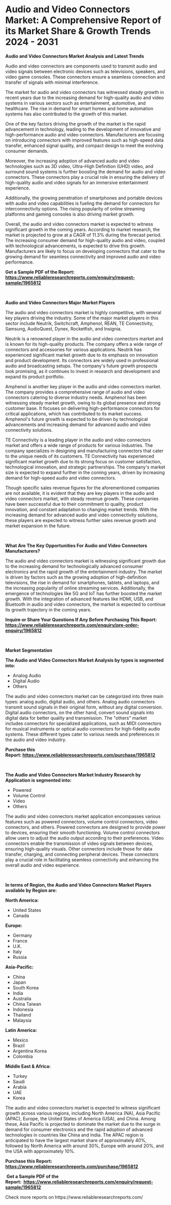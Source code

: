 <p><h1>Audio and Video Connectors Market: A Comprehensive Report of its Market Share & Growth Trends 2024 - 2031</h1></p><p><strong>Audio and Video Connectors Market Analysis and Latest Trends</strong></p>
<p><p>Audio and video connectors are components used to transmit audio and video signals between electronic devices such as televisions, speakers, and video game consoles. These connectors ensure a seamless connection and transfer of signals with minimal interference.</p><p>The market for audio and video connectors has witnessed steady growth in recent years due to the increasing demand for high-quality audio and video systems in various sectors such as entertainment, automotive, and healthcare. The rise in demand for smart homes and home automation systems has also contributed to the growth of this market.</p><p>One of the key factors driving the growth of the market is the rapid advancement in technology, leading to the development of innovative and high-performance audio and video connectors. Manufacturers are focusing on introducing connectors with improved features such as high-speed data transfer, enhanced signal quality, and compact design to meet the evolving consumer demands.</p><p>Moreover, the increasing adoption of advanced audio and video technologies such as 3D video, Ultra-High Definition (UHD) video, and surround sound systems is further boosting the demand for audio and video connectors. These connectors play a crucial role in ensuring the delivery of high-quality audio and video signals for an immersive entertainment experience.</p><p>Additionally, the growing penetration of smartphones and portable devices with audio and video capabilities is fueling the demand for connectors for interconnectivity options. The rising popularity of online streaming platforms and gaming consoles is also driving market growth.</p><p>Overall, the audio and video connectors market is expected to witness significant growth in the coming years. According to market research, the market is projected to grow at a CAGR of 11.3% during the forecast period. The increasing consumer demand for high-quality audio and video, coupled with technological advancements, is expected to drive this growth. Manufacturers are likely to focus on developing connectors that cater to the growing demand for seamless connectivity and improved audio and video performance.</p></p>
<p><strong>Get a Sample PDF of the Report:&nbsp; <a href="https://www.reliableresearchreports.com/enquiry/request-sample/1965812">https://www.reliableresearchreports.com/enquiry/request-sample/1965812</a></strong></p>
<p>&nbsp;</p>
<p><strong>Audio and Video Connectors Major Market Players</strong></p>
<p><p>The audio and video connectors market is highly competitive, with several key players driving the industry. Some of the major market players in this sector include Neutrik, Switchcraft, Amphenol, REAN, TE Connectivity, Samsung, AudioQuest, Dynex, Rocketfish, and Insignia.</p><p>Neutrik is a renowned player in the audio and video connectors market and is known for its high-quality products. The company offers a wide range of connectors and accessories for various applications. Neutrik has experienced significant market growth due to its emphasis on innovation and product development. Its connectors are widely used in professional audio and broadcasting setups. The company's future growth prospects look promising, as it continues to invest in research and development and expand its product portfolio.</p><p>Amphenol is another key player in the audio and video connectors market. The company provides a comprehensive range of audio and video connectors catering to diverse industry needs. Amphenol has been witnessing steady market growth, owing to its global presence and strong customer base. It focuses on delivering high-performance connectors for critical applications, which has contributed to its market success. Amphenol's future growth is expected to be driven by technological advancements and increasing demand for advanced audio and video connectivity solutions.</p><p>TE Connectivity is a leading player in the audio and video connectors market and offers a wide range of products for various industries. The company specializes in designing and manufacturing connectors that cater to the unique needs of its customers. TE Connectivity has experienced significant market growth due to its strong focus on customer satisfaction, technological innovation, and strategic partnerships. The company's market size is expected to expand further in the coming years, driven by increasing demand for high-speed audio and video connectors.</p><p>Though specific sales revenue figures for the aforementioned companies are not available, it is evident that they are key players in the audio and video connectors market, with steady revenue growth. These companies have been successful due to their commitment to quality, product innovation, and constant adaptation to changing market trends. With the increasing demand for advanced audio and video connectivity solutions, these players are expected to witness further sales revenue growth and market expansion in the future.</p></p>
<p>&nbsp;</p>
<p><strong>What Are The Key Opportunities For Audio and Video Connectors Manufacturers?</strong></p>
<p><p>The audio and video connectors market is witnessing significant growth due to the increasing demand for technologically advanced consumer electronics and the rapid growth of the entertainment industry. The market is driven by factors such as the growing adoption of high-definition televisions, the rise in demand for smartphones, tablets, and laptops, and the increasing popularity of online streaming services. Additionally, the emergence of technologies like 5G and IoT has further boosted the market growth. With the integration of advanced features like HDMI, USB, and Bluetooth in audio and video connectors, the market is expected to continue its growth trajectory in the coming years.</p></p>
<p><strong>Inquire or Share Your Questions If Any Before Purchasing This Report: <a href="https://www.reliableresearchreports.com/enquiry/pre-order-enquiry/1965812">https://www.reliableresearchreports.com/enquiry/pre-order-enquiry/1965812</a></strong></p>
<p>&nbsp;</p>
<p><strong>Market Segmentation</strong></p>
<p><strong>The Audio and Video Connectors Market Analysis by types is segmented into:</strong></p>
<p><ul><li>Analog Audio</li><li>Digital Audio</li><li>Others</li></ul></p>
<p><p>The audio and video connectors market can be categorized into three main types: analog audio, digital audio, and others. Analog audio connectors transmit sound signals in their original form, without any digital conversion. Digital audio connectors, on the other hand, convert sound signals into digital data for better quality and transmission. The "others" market includes connectors for specialized applications, such as MIDI connectors for musical instruments or optical audio connectors for high-fidelity audio systems. These different types cater to various needs and preferences in the audio and video industry.</p></p>
<p><strong>Purchase this Report:&nbsp;<a href="https://www.reliableresearchreports.com/purchase/1965812">https://www.reliableresearchreports.com/purchase/1965812</a></strong></p>
<p>&nbsp;</p>
<p><strong>The Audio and Video Connectors Market Industry Research by Application is segmented into:</strong></p>
<p><ul><li>Powered</li><li>Volume Control</li><li>Video</li><li>Others</li></ul></p>
<p><p>The audio and video connectors market application encompasses various features such as powered connectors, volume control connectors, video connectors, and others. Powered connectors are designed to provide power to devices, ensuring their smooth functioning. Volume control connectors allow users to adjust the audio output according to their preferences. Video connectors enable the transmission of video signals between devices, ensuring high-quality visuals. Other connectors include those for data transfer, charging, and connecting peripheral devices. These connectors play a crucial role in facilitating seamless connectivity and enhancing the overall audio and video experience.</p></p>
<p>&nbsp;</p>
<p><strong>In terms of Region, the Audio and Video Connectors Market Players available by Region are:</strong></p>
<p>
    <p> <strong> North America: </strong>
        <ul>
            <li>United States</li>
            <li>Canada</li>
        </ul>
        </p> 
    <p> <strong> Europe: </strong>
        <ul>
            <li>Germany</li>
            <li>France</li>
            <li>U.K.</li>
            <li>Italy</li>
            <li>Russia</li>
        </ul>
        </p> 
    <p> <strong> Asia-Pacific: </strong>
        <ul>
            <li>China</li>
            <li>Japan</li>
            <li>South Korea</li>
            <li>India</li>
            <li>Australia</li>
            <li>China Taiwan</li>
            <li>Indonesia</li>
            <li>Thailand</li>
            <li>Malaysia</li>
        </ul>
        </p> 
    <p> <strong> Latin America: </strong>
        <ul>
            <li>Mexico</li>
            <li>Brazil</li>
            <li>Argentina Korea</li>
            <li>Colombia</li>
        </ul>
        </p> 
    <p> <strong> Middle East & Africa: </strong>
        <ul>
            <li>Turkey</li>
            <li>Saudi</li>
            <li>Arabia</li>
            <li>UAE</li>
            <li>Korea</li>
        </ul>
    </p>
    </p>
<p><p>The audio and video connectors market is expected to witness significant growth across various regions, including North America (NA), Asia Pacific (APAC), Europe, the United States of America (USA), and China. Among these, Asia Pacific is projected to dominate the market due to the surge in demand for consumer electronics and the rapid adoption of advanced technologies in countries like China and India. The APAC region is anticipated to have the largest market share of approximately 40%, followed by North America with around 30%, Europe with around 20%, and the USA with approximately 10%.</p></p>
<p><strong>Purchase this Report: <a href="https://www.reliableresearchreports.com/purchase/1965812">https://www.reliableresearchreports.com/purchase/1965812</a></strong></p>
<p>&nbsp;<strong>Get a Sample PDF of the Report:&nbsp;&nbsp;<a href="https://www.reliableresearchreports.com/enquiry/request-sample/1965812">https://www.reliableresearchreports.com/enquiry/request-sample/1965812</a></strong></p>
<p><strong></strong></p>
<p>Check more reports on https://www.reliableresearchreports.com/</p>